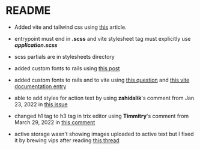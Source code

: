 # README

* Added vite and tailwind css using [this](https://dev.to/davidteren/ruby-on-rails-7-high-performance-frontend-development-with-esbuild-rollup-vite-2onj) article.

* entrypoint must end in **__.scss__** and vite stylesheet tag must explicitly use **_application.scss_**
* scss partials are in stylesheets directory
* added custom fonts to rails using [this post](https://medium.com/@alexis.teh/how-to-add-custom-fonts-to-your-rails-application-992b197c7baa)
* added custom fonts to rails and to vite using [this question](https://github.com/ElMassimo/vite_ruby/discussions/144) and [this vite documentation entry](https://vite-ruby.netlify.app/config/#watchadditionalpaths)
* able to add styles for action text by using __zahidalik__'s comment from Jan 23, 2022 in [this issue](https://github.com/rails/rails/issues/43441)
* changed h1 tag to h3 tag in trix editor using __Timmitry__'s comment from March 29, 2022 in [this comment](https://github.com/basecamp/trix/issues/528)
* active storage wasn't showing images uploaded to active text but I fixed it by brewing vips after reading [this thread](https://github.com/libvips/ruby-vips/issues/284)

